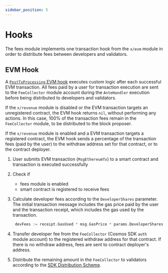 ```yaml
---
sidebar_position: 5
---
```


# Hooks

The fees module implements one transaction hook from the `x/evm` module
in order to distribute fees between developers and validators.

## EVM Hook

A [`PostTxProcessing` EVM hook](./../evm/hooks) executes custom logic
after each successful EVM transaction.
All fees paid by a user for transaction execution are sent to the `FeeCollector` module account
during the `AnteHandler` execution before being distributed to developers and validators.

If the `x/revenue` module is disabled or the EVM transaction targets an unregistered contract,
the EVM hook returns `nil`, without performing any actions.
In this case, 100% of the transaction fees remain in the `FeeCollector` module, to be distributed to the block proposer.

If the `x/revenue` module is enabled and a EVM transaction targets a registered contract,
the EVM hook sends a percentage of the transaction fees (paid by the user)
to the withdraw address set for that contract, or to the contract deployer.

1. User submits EVM transaction (`MsgEthereumTx`) to a smart contract and transaction is executed successfully
2. Check if
   * fees module is enabled
   * smart contract is registered to receive fees
3. Calculate developer fees according to the `DeveloperShares` parameter.
   The initial transaction message includes the gas price paid by the user and the transaction receipt,
   which includes the gas used by the transaction.

   ```go
    devFees := receipt.GasUsed * msg.GasPrice * params.DeveloperShares
    ```

4. Transfer developer fee from the `FeeCollector` (Cosmos SDK `auth` module account)
to the registered withdraw address for that contract.
   If there is no withdraw address, fees are sent to contract deployer's address.
5. Distribute the remaining amount in the `FeeCollector` to validators according to the
   [SDK  Distribution Scheme](https://docs.cosmos.network/main/modules/distribution#the-distribution-scheme).

